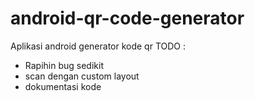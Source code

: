 # android-qr-code-generator
Aplikasi android generator kode qr
TODO :
- Rapihin bug sedikit
- scan dengan custom layout
- dokumentasi kode
